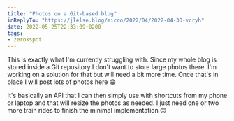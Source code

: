 ```yaml
---
title: "Photos on a Git-based blog"
inReplyTo: "https://jlelse.blog/micro/2022/04/2022-04-30-vcryh"
date: 2022-05-25T22:33:09+0200
tags:
- zerokspot
---
```

This is exactly what I'm currently struggling with. Since my whole blog is stored inside a Git repository I don't want to store large photos there. I'm working on a solution for that but will need a bit more time. Once that's in place I will post lots of photos here 😁

It's basically an API that I can then simply use with shortcuts from my phone or laptop and that will resize the photos as needed. I just need one or two more train rides to finish the minimal implementation 🙃